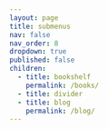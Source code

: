 ```yaml
---
layout: page
title: submenus
nav: false
nav_order: 8
dropdown: true
published: false
children:
  - title: bookshelf
    permalink: /books/
  - title: divider
  - title: blog
    permalink: /blog/
---
```


